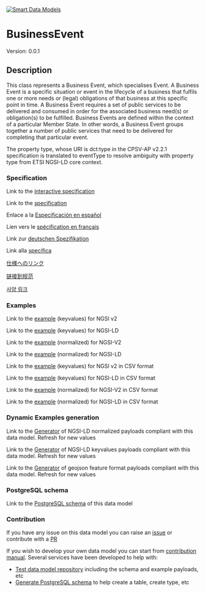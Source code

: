 [![Smart Data Models](https://smartdatamodels.org/wp-content/uploads/2022/01/SmartDataModels_logo.png "Logo")](https://smartdatamodels.org)
# BusinessEvent
Version: 0.0.1

## Description 

This class represents a Business Event, which specialises Event. A Business Event is a specific situation or event in the lifecycle of a business that fulfils one or more needs or (legal) obligations of that business at this specific point in time. A Business Event requires a set of public services to be delivered and consumed in order for the associated business need(s) or obligation(s) to be fulfilled. Business Events are defined within the context of a particular Member State. In other words, a Business Event groups together a number of public services that need to be delivered for completing that particular event.

The property type, whose URI is dct:type in the CPSV-AP v2.2.1 specification is translated to eventType to resolve ambiguity with property type from ETSI NGSI-LD core context.
### Specification

Link to the [interactive specification](https://swagger.lab.fiware.org/?url=https://smart-data-models.github.io/dataModel.CPSV-AP/BusinessEvent/swagger.yaml)

Link to the [specification](https://github.com/smart-data-models/dataModel.CPSV-AP/blob/master/BusinessEvent/doc/spec.md)

Enlace a la [Especificación en español](https://github.com/smart-data-models/dataModel.CPSV-AP/blob/master/BusinessEvent/doc/spec_ES.md)

Lien vers le [spécification en français](https://github.com/smart-data-models/dataModel.CPSV-AP/blob/master/BusinessEvent/doc/spec_FR.md)

Link zur [deutschen Spezifikation](https://github.com/smart-data-models/dataModel.CPSV-AP/blob/master/BusinessEvent/doc/spec_DE.md)

Link alla [specifica](https://github.com/smart-data-models/dataModel.CPSV-AP/blob/master/BusinessEvent/doc/spec_IT.md)

[仕様へのリンク](https://github.com/smart-data-models/dataModel.CPSV-AP/blob/master/BusinessEvent/doc/spec_JA.md)

[链接到规范](https://github.com/smart-data-models/dataModel.CPSV-AP/blob/master/BusinessEvent/doc/spec_ZH.md)

[사양 링크](https://github.com/smart-data-models/dataModel.CPSV-AP/blob/master/BusinessEvent/doc/spec_KO.md)
### Examples

Link to the [example](https://smart-data-models.github.io/dataModel.CPSV-AP/BusinessEvent/examples/example.json) (keyvalues) for NGSI v2

Link to the [example](https://smart-data-models.github.io/dataModel.CPSV-AP/BusinessEvent/examples/example.jsonld) (keyvalues) for NGSI-LD

Link to the [example](https://smart-data-models.github.io/dataModel.CPSV-AP/BusinessEvent/examples/example-normalized.json) (normalized) for NGSI-V2

Link to the [example](https://smart-data-models.github.io/dataModel.CPSV-AP/BusinessEvent/examples/example-normalized.jsonld) (normalized) for NGSI-LD

Link to the [example](https://github.com/smart-data-models/dataModel.CPSV-AP/blob/master/BusinessEvent/examples/example.json.csv) (keyvalues) for NGSI v2 in CSV format

Link to the [example](https://github.com/smart-data-models/dataModel.CPSV-AP/blob/master/BusinessEvent/examples/example.jsonld.csv) (keyvalues) for NGSI-LD in CSV format

Link to the [example](https://github.com/smart-data-models/dataModel.CPSV-AP/blob/master/BusinessEvent/examples/example-normalized.json.csv) (normalized) for NGSI-V2 in CSV format

Link to the [example](https://github.com/smart-data-models/dataModel.CPSV-AP/blob/master/BusinessEvent/examples/example-normalized.jsonld.csv) (normalized) for NGSI-LD in CSV format
### Dynamic Examples generation

Link to the [Generator](https://smartdatamodels.org/extra/ngsi-ld_generator.php?schemaUrl=https://raw.githubusercontent.com/smart-data-models/dataModel.CPSV-AP/master/BusinessEvent/schema.json&email=info@smartdatamodels.org) of NGSI-LD normalized payloads compliant with this data model. Refresh for new values

Link to the [Generator](https://smartdatamodels.org/extra/ngsi-ld_generator_keyvalues.php?schemaUrl=https://raw.githubusercontent.com/smart-data-models/dataModel.CPSV-AP/master/BusinessEvent/schema.json&email=info@smartdatamodels.org) of NGSI-LD keyvalues payloads compliant with this data model. Refresh for new values

Link to the [Generator](https://smartdatamodels.org/extra/geojson_features_generator.php?schemaUrl=https://raw.githubusercontent.com/smart-data-models/dataModel.CPSV-AP/master/BusinessEvent/schema.json&email=info@smartdatamodels.org) of geojson feature format payloads compliant with this data model. Refresh for new values
### PostgreSQL schema

Link to the [PostgreSQL schema](https://github.com/smart-data-models/dataModel.CPSV-AP/blob/master/BusinessEvent/schema.sql) of this data model
### Contribution

 If you have any issue on this data model you can raise an [issue](https://github.com/smart-data-models/dataModel.CPSV-AP/issues)  or contribute with a [PR](https://github.com/smart-data-models/dataModel.CPSV-AP/pulls)

 If you wish to develop your own data model you can start from [contribution manual](https://bit.ly/contribution_manual). Several services have been developed to help with: 
 - [Test data model repository](https://smartdatamodels.org/index.php/data-models-contribution-api/) including the schema and example payloads, etc
 - [Generate PostgreSQL schema](https://smartdatamodels.org/index.php/sql-service/) to help create a table, create type, etc